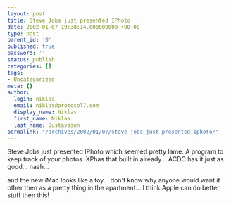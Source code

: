 ```yaml
---
layout: post
title: Steve Jobs just presented IPhoto
date: 2002-01-07 19:38:14.000000000 +00:00
type: post
parent_id: '0'
published: true
password: ''
status: publish
categories: []
tags:
- Uncategorized
meta: {}
author:
  login: niklas
  email: niklas@protocol7.com
  display_name: Niklas
  first_name: Niklas
  last_name: Gustavsson
permalink: "/archives/2002/01/07/steve_jobs_just_presented_iphoto/"
---
```

Steve Jobs just presented IPhoto which seemed pretty lame. A program to keep track of your photos. XPhas that built in already... ACDC has it just as good... naah...

and the new iMac looks like a toy... don't know why anyone would want it other then as a pretty thing in the apartment... I think Apple can do better stuff then this!

